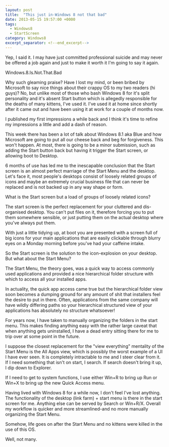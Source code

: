 ```yaml
---
layout: post
title:  "This just in-Windows 8 not that bad"
date: 2013-05-15 19:57:00 +0000
tags:
  - Windows8
  - StartScreen
category: Windows8
excerpt_separator: <!--end_excerpt-->
---
```


Yep, I said it. I may have just committed professional suicide and may never be offered a job again and just to make it worth it I'm going to say it again.
<!--end_excerpt-->
Windows.8.Is.Not.That.Bad

Why such gleaming praise? Have I lost my mind, or been bribed by Microsoft to say nice things about their crappy OS to my two readers (hi guys)? No, but unlike most of those who bash Windows 8 for it's split personality and it's absent Start button which is allegedly responsible for the deaths of many kittens, I've used it. I've used it at home since shortly after it came out and have been using it at work for a couple of months now.

I published my first impressions a while back and I think it's time to refine my impressions a little and add a dash of reason.

This week there has been a lot of talk about Windows 8.1 aka Blue and how Microsoft are going to put all our cheese back and beg for forgiveness. This won't happen. At most, there is going to be a minor submission, such as adding the Start button back but having it trigger the Start screen, or allowing boot to Desktop.

6 months of use has led me to the inescapable conclusion that the Start screen is an almost perfect marriage of the Start Menu and the desktop. Let's face it, most people's desktops consist of loosely related groups of icons and maybe an extremely crucial business file that can never be replaced and is not backed up in any way shape or form.

What is the Start screen but a load of groups of loosely related icons?

The start screen is the perfect replacement for your cluttered and dis-organised desktop. You can't put files on it, therefore forcing you to put them somewhere sensible, or just putting them on the actual desktop where you've always put them.

With just a little tidying up, at boot you are presented with a screen full of big icons for your main applications that are easily clickable through blurry eyes on a Monday morning before you've had your caffeine intake.

So the Start screen is the solution to the icon-explosion on your desktop. But what about the Start Menu?

The Start Menu, the theory goes, was a quick way to access commonly used applications and provided a nice hierarchical folder structure with which to access all your installed apps.

In actuality, the quick app access came true but the hierarchical folder view soon becomes a dumping ground for any amount of shit that installers feel the desire to put in there. Often, applications from the same company will have wildly differing paths so your hierarchical structured view of your applications has absolutely no structure whatsoever!

For years now, I have taken to manually organizing the folders in the start menu. This makes finding anything easy with the rather large caveat that when anything gets uninstalled, I have a dead entry sitting there for me to trip over at some point in the future.

I suppose the closest replacement for the "view everything" mentality of the Start Menu is the All Apps view, which is possibly the worst example of a UI I have ever seen. It is completely intractable to me and I steer clear from it. If I need something that isn't on start, I search. If search doesn't bring it up, I dip down to Explorer.

If I need to get to system functions, I use either Win+R to bring up Run or Win+X to bring up the new Quick Access menu.

Having lived with Windows 8 for a while now, I don't feel I've lost anything. The functionality of the desktop (link farm) + start menu is there in the start screen for me. Anything else can be served by Search or Win+R/X. Overall my workflow is quicker and more streamlined-and no more manually organizing the Start Menu.

Somehow, life goes on after the Start Menu and no kittens were killed in the use of this OS.

Well, not many.
